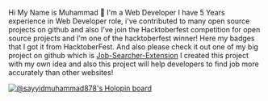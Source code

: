 Hi My Name is Muhammad 👋 I'm a Web Developer I have 5 Years experience in Web Developer role, i've contributed to many open source projects on github and also I've join the Hacktoberfest competition for open source projects and I'm one of the hacktoberfest winner! Here my badges that I got it from HacktoberFest. And also please check it out one of my big project on github which is [Job-Searcher-Extension](https://github.com/SayyidMuhammad878/Job-Searcher-Extension)
I created this project with my own idea and also this project will help developers to find job more accurately than other websites!

[![@sayyidmuhammad878's Holopin board](https://holopin.me/sayyidmuhammad878)](https://holopin.io/@sayyidmuhammad878)
